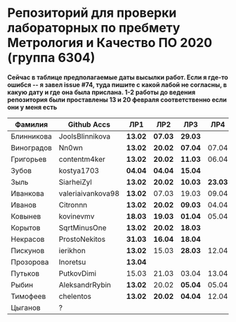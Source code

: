 # Репозиторий для проверки лабораторных по пребмету Метрология и Качество ПО 2020 (группа 6304)

**Сейчас в таблице предполагаемые даты высылки работ. Если я где-то ошибся -- я завел issue #74, туда пишите с какой лабой не согласны, в какую дату и где она была прислана. 1-2 работы до ведения репозитория были проставлены 13 и 20 февраля соответственно если они у меня есть**

| Фамилия    |   Github Accs     |   ЛР1   |   ЛР2   |   ЛР3   |   ЛР4   |   ЛР5   |   ЛР6   |
| ---------- | ----------------- | ------- | ------- | ------- | ------- | ------- | ------- |
| Блинникова | JoolsBlinnikova   |**13.02**|**07.03**|**29.03**|         |**25.03**|  13.04  |
| Виноградов | Nn0wn             |**13.02**|**20.02**|**07.04**|  07.04  |  07.04  |  07.04  |
| Григорьев  | contentm4ker      |**13.02**|**20.02**|**11.03**|  06.04  |**22.03**|  30.03  |
| Зубов      | kostya1703        |**04.04**|**04.04**|**15.04**|         |**16.04**|         |
| Зыль       | SiarheiZyl        |**13.02**|**20.02**|**10.03**|**23.03**|**26.03**|  30.03  |
| Иванкова   | valeriaivankova98 |**13.02**|  07.03  |  19.03  |  09.04  |**21.03**|  04.04  |
| Иванов     | Citronnn          |**13.02**|**20.02**|**09.03**|  04.04  |**18.03**|  25.03  |
| Ковынев    | kovinevmv         |**18.03**|**19.03**|**01.04**|  05.04  |**01.04**|  01.04  |
| Корытов    | SqrtMinusOne      |**13.02**|**20.02**|**18.03**|         |**29.03**|  30.03  |
| Некрасов   | ProstoNekitos     |**31.03**|**16.04**|**18.04**|         |**15.04**|         |
| Пискунов   | ierikhon          |**13.02**|  15.03  |**28.03**|  12.04  |**28.03**|  05.04  |
| Прозорова  | Inoretsu          |**13.04**|         |         |         |**19.04**|         |
| Путьков    | PutkovDimi        |  15.03  |  21.03  |  03.04  |  13.04  |  03.04  |  03.04  |
| Рыбин      | AleksandrRybin    |**13.02**|  20.02  |**05.04**|  05.04  |  07.04  |  12.04  |
| Тимофеев   | chelentos         |**13.02**|**20.02**|**04.04**|  12.04  |**18.04**|         |
| Цыганов    |       ?           |         |         |         |         |         |         |
